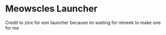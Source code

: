 # Meowscles Launcher
Credit to zinx for eon launcher because im waiting for mineek to make one for me